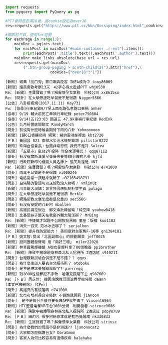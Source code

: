 

```python
import requests
from pyquery import PyQuery as pq
```


```python
#PTT會問是否滿18歲，將cookie設定為over18
res=requests.get("https://www.ptt.cc/bbs/Gossiping/index.html",cookies={"over18":"1"})
```


```python
#爬取前三頁，使用for迴圈
for eachPage in range(3):
    mainDoc = pq(res.text)
    for eachPost in mainDoc("#main-container .r-ent").items():
        print(eachPost('.title').text(),eachPost('.author').text())
    mainDoc.make_links_absolute(base_url = res.url)
    res=requests.get(mainDoc\
        (".btn-group-paging > a:nth-child(2)").attr("href"),\
                    cookies={"over18":"1"})
```

    [新聞] 瑞典「脫口秀」節目嘲弄陸客 IKEA成為中 tony86069
    [新聞] 議員南歐考察13天　42字心得文震撼PTT whj0530
    Re: [新聞] 生寶寶錯了嗎？解僱懷孕女業務　科技公司 xx8615xx
    Re: [問卦] 在大學旁邊吃早餐是不是很讚 Nigger5566
    [公告] 八卦板板規(2017.11.11) Kay731
    Fw: [協尋]行車紀錄9/7早上西屯路弘孝路口車禍 anher
    [協尋] 9/19 輔大前死亡車禍行車紀錄 peter750804
    [協尋] 9/14(五)23:03 國道三 47.9k車禍行車紀錄 RedInk
    [公告] 九月份置底閒聊文 RandyMarsh
    [問卦] 有沒有什麼時候會期待下雨的八卦 Yohooooooo
    [新聞] 1鍋6口香腸悲鳴 網驚：豬的靈魂在裡面 kbt2720
    [ＦＢ] 黃國昌 823 南部水災治水機制質詢 pilistar0222
    [新聞] 珠海台協會長：台商非常恐慌 我們不是背 Salcea
    [新聞] 「五星寺」亂台2年投降 資金來源曝光！ qqq87112
    [爆卦] 有沒有摩斯漢堡早餐優惠要等80分鐘的八卦 kjfd
    [新聞] 行政院新印的機關人員名錄上 張天欽還是 UNT
    Re: [新聞] 生寶寶錯了嗎？解僱懷孕女業務　科技公司 e741000
    [問卦] 雨傘王品質是不是很爛 vi000246
    [問卦] 電話常常一接起來就斷了 a32165498791
    [問卦] 呂純陽的警語可以送給政治人物嗎？ vmlinuz
    [新聞] 川普聯大演講：世界各國應抵制社會主義 pulagu
    [問卦] 在大學旁邊吃早餐是不是很讚 Merkle
    [問卦] 網路衛教文章怎麼都是兒童的 sec5566
    [問卦] 有沒有安妮的八卦阿 mballen
    [新聞] 高雄民調拉很近　鄭文燦批韓國瑜「純空降 youhow0418
    [問卦] 比基尼妹子整天在我窗外曬太陽怎辦？ MrBing
    Re: [新聞] 中捷徵才試題不公開挨批黑箱 董座：版權 kuo1102
    [新聞] 消失一百天 范冰冰去哪了？ serialhon
    Re: [新聞] 提升我防禦能力！ 美同意對台軍售F-16等 gn1384181
    [ＦＢ] 姚文智:提出「北區副都心」的規劃願景 jeff0025
    [新聞] 挺同團體發聲明 用「兩好三壞」 miler22020
    [新聞] 林青霞驚爆離婚 A咖女星爆料拿了80億贍養 ppibrother
    Re: [新聞] 陳致中被爆現身林森北私人招待所 2酒店紅 s910211
    [問卦] 台灣跟新加坡合併是不是不錯？？ ggus
    [問卦] 為什麼南部人要去台北招待所？ otoboku
    [問卦] 是不是應該要放颱風假了? pierreqq
    [新聞] 對2000性侵罪犯不手軟　哈薩克要閹下去 g987669
    Re: [ＦＢ] 周芷萱: 韓國瑜說教母語浪費學校時間 deann
    (本文已被刪除) [CPer] -
    [問卦] 高雄真的有沒落嗎 e741000
    [新聞] 北市府增列吳音寧條款 不備詢就開罰 jianoon
    [問卦]  是不是每台手機只要有裝APP就中毒了 Vincent6964
    [新聞] HTC宏達電祭VR平台100%分潤　利開發者 science9686
    Re: [新聞] 陳致中被爆現身林森北私人招待所 2酒店紅 popy8789
    Re: [ＦＢ] 田昀凡 很多柯粉原本就是藍色覺醒成 nk330833
    Re: [新聞] 生寶寶錯了嗎？解僱懷孕女業務　科技公司 siriusc
    [問卦] 為什麼我們的母語不是非洲話?? ljsnonocat2
    [問卦] 大家都怎麼稱讚台女? DoraGmon
    [問卦] 客家人為何比較容易有遺傳疾病 balahaha
    
